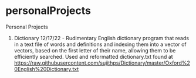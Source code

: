 # personalProjects
Personal Projects
1. Dictionary 12/17/22 - 
  Rudimentary English dictionary program that reads in a text file of words and definitions and indexing them into a vector of vectors,
  based on the first letter of their name, allowing them to be efficiently searched.
  Used and reformatted dictionary.txt found at https://raw.githubusercontent.com/sujithps/Dictionary/master/Oxford%20English%20Dictionary.txt
  
  
